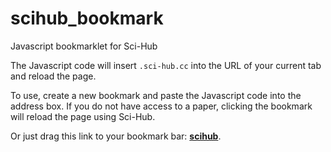 # scihub_bookmark

Javascript bookmarklet for Sci-Hub

The Javascript code will insert `.sci-hub.cc` into the URL of your current tab and reload the page.

To use, create a new bookmark and paste the Javascript code into the address box. If you do not have access to a paper, clicking the bookmark will reload the page using Sci-Hub.

Or just drag this link to your bookmark bar: **<a href="javascript:location.href = location.origin.replace(/^https/, 'http') + '.sci-hub.cc' + location.pathname + location.search">scihub</a>**.